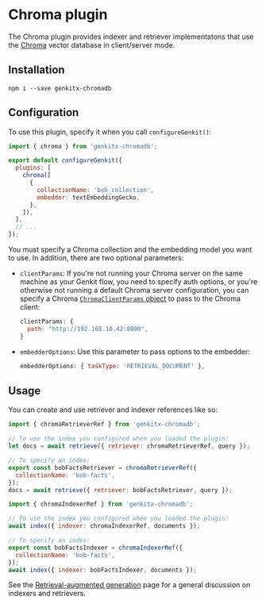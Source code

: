 # Chroma plugin

The Chroma plugin provides indexer and retriever implementatons that use the
[Chroma](https://docs.trychroma.com/) vector database in client/server mode.

## Installation

```posix-terminal
npm i --save genkitx-chromadb
```

## Configuration

To use this plugin, specify it when you call `configureGenkit()`:

```js
import { chroma } from 'genkitx-chromadb';

export default configureGenkit({
  plugins: [
    chroma([
      {
        collectionName: 'bob_collection',
        embedder: textEmbeddingGecko,
      },
    ]),
  ],
  // ...
});
```

You must specify a Chroma collection and the embedding model you want to use. In
addition, there are two optional parameters:

- `clientParams`: If you're not running your Chroma server on the same machine
  as your Genkit flow, you need to specify auth options, or you're otherwise not
  running a default Chroma server configuration, you can specify a Chroma
  [`ChromaClientParams` object](https://docs.trychroma.com/js_reference/Client)
  to pass to the Chroma client:

  ```js
  clientParams: {
    path: "http://192.168.10.42:8000",
  }
  ```

- `embedderOptions`: Use this parameter to pass options to the embedder:

  ```js
  embedderOptions: { taskType: 'RETRIEVAL_DOCUMENT' },
  ```

## Usage

You can create and use retriever and indexer references like so:

```js
import { chromaRetrieverRef } from 'genkitx-chromadb';

// To use the index you configured when you loaded the plugin:
let docs = await retrieve({ retriever: chromaRetrieverRef, query });

// To specify an index:
export const bobFactsRetriever = chromaRetrieverRef({
  collectionName: 'bob-facts',
});
docs = await retrieve({ retriever: bobFactsRetriever, query });
```

```js
import { chromaIndexerRef } from 'genkitx-chromadb';

// To use the index you configured when you loaded the plugin:
await index({ indexer: chromaIndexerRef, documents });

// To specify an index:
export const bobFactsIndexer = chromaIndexerRef({
  collectionName: 'bob-facts',
});
await index({ indexer: bobFactsIndexer, documents });
```

See the [Retrieval-augmented generation](../rag.md) page for a general
discussion on indexers and retrievers.
